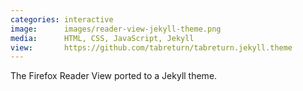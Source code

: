 ```yaml
---
categories: interactive
image:      images/reader-view-jekyll-theme.png
media:      HTML, CSS, JavaScript, Jekyll
view:       https://github.com/tabreturn/tabreturn.jekyll.theme
---
```

The Firefox Reader View ported to a Jekyll theme.
